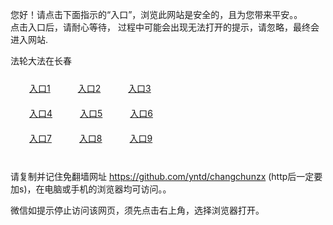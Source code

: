 您好！请点击下面指示的“入口”，浏览此网站是安全的，且为您带来平安。。 <br/>
点击入口后，请耐心等待， 过程中可能会出现无法打开的提示，请忽略，最终会进入网站. </br>

法轮大法在长春<br/>
<div style="padding:10px"><a style="margin:20px" target="_blank" href="https://d3sbh7be0xwmdh.cloudfront.net/2Qpsp?kibckbto" id="ccLink1" rel="nofollow">入口1</a> <a target="_blank" style="margin:20px" href="https://d2893su44cnhof.cloudfront.net/2Qpsp?yzysukh" id="ccLink2" rel="nofollow">入口2</a> <a style="margin:20px" target="_blank" href="https://d3lsjtdwxnk7dp.cloudfront.net/2Qpsp?uoliinj" id="ccLink3" rel="nofollow">入口3</a></div>

<div style="padding:10px" ><a style="margin:20px" target="_blank" href="https://d3sbh7be0xwmdh.cloudfront.net/2Qpsp?kibckbto" id="ccLink4" rel="nofollow">入口4</a> <a style="margin:20px" href="https://d2893su44cnhof.cloudfront.net/2Qpsp?yzysukh" target="_blank" id="ccLink5" rel="nofollow">入口5</a> <a style="margin:20px" href="https://d3lsjtdwxnk7dp.cloudfront.net/2Qpsp?uoliinj" target="_blank" id="ccLink6" rel="nofollow">入口6</a></div>

<div style="padding:10px"><a style="margin:20px" target="_blank" href="https://d3sbh7be0xwmdh.cloudfront.net/2Qpsp?kibckbto" id="ccLink7" rel="nofollow">入口7</a> <a style="margin:20px" href="https://d2893su44cnhof.cloudfront.net/2Qpsp?yzysukh" target="_blank" id="ccLink8" rel="nofollow">入口8</a> <a style="margin:20px" target="_blank" href="https://d3lsjtdwxnk7dp.cloudfront.net/2Qpsp?uoliinj" id="ccLink9" rel="nofollow">入口9</a></div>

<br/>



请复制并记住免翻墙网址 https://github.com/yntd/changchunzx (http后一定要加s)，在电脑或手机的浏览器均可访问。。<br/>

微信如提示停止访问该网页，须先点击右上角，选择浏览器打开。

